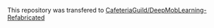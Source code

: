 This repository was transfered to [CafeteriaGuild/DeepMobLearning-Refabricated](https://github.com/CafeteriaGuild/DeepMobLearning-Refabricated)
